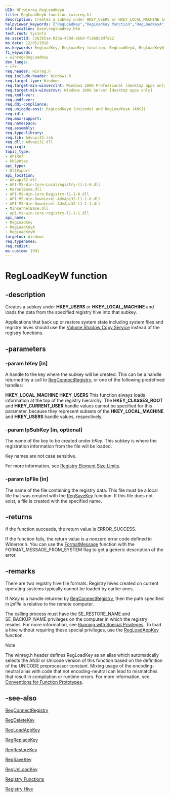 ```yaml
---
UID: NF:winreg.RegLoadKeyW
title: RegLoadKeyW function (winreg.h)
description: Creates a subkey under HKEY_USERS or HKEY_LOCAL_MACHINE and loads the data from the specified registry hive into that subkey.
helpviewer_keywords: ["RegLoadKey","RegLoadKey function","RegLoadKeyA","RegLoadKeyW","_win32_regloadkey","base.regloadkey","winreg/RegLoadKey","winreg/RegLoadKeyA","winreg/RegLoadKeyW"]
old-location: base\regloadkey.htm
tech.root: SysInfo
ms.assetid: 536395aa-03ba-430d-a66d-fcabdc9dfe22
ms.date: 12/05/2018
ms.keywords: RegLoadKey, RegLoadKey function, RegLoadKeyA, RegLoadKeyW, _win32_regloadkey, base.regloadkey, winreg/RegLoadKey, winreg/RegLoadKeyA, winreg/RegLoadKeyW
f1_keywords:
- winreg/RegLoadKey
dev_langs:
- c++
req.header: winreg.h
req.include-header: Windows.h
req.target-type: Windows
req.target-min-winverclnt: Windows 2000 Professional [desktop apps only]
req.target-min-winversvr: Windows 2000 Server [desktop apps only]
req.kmdf-ver: 
req.umdf-ver: 
req.ddi-compliance: 
req.unicode-ansi: RegLoadKeyW (Unicode) and RegLoadKeyA (ANSI)
req.idl: 
req.max-support: 
req.namespace: 
req.assembly: 
req.type-library: 
req.lib: Advapi32.lib
req.dll: Advapi32.dll
req.irql: 
topic_type:
- APIRef
- kbSyntax
api_type:
- DllExport
api_location:
- Advapi32.dll
- API-MS-Win-Core-Localregistry-l1-1-0.dll
- KernelBase.dll
- API-MS-Win-Core-Registry-l1-1-0.dll
- API-MS-Win-DownLevel-AdvApi32-l1-1-0.dll
- API-MS-Win-DownLevel-AdvApi32-l1-1-1.dll
- MinKernelBase.dll
- api-ms-win-core-registry-l1-1-1.dll
api_name:
- RegLoadKey
- RegLoadKeyA
- RegLoadKeyW
targetos: Windows
req.typenames: 
req.redist: 
ms.custom: 19H1
---
```


# RegLoadKeyW function


## -description


Creates a subkey under <b>HKEY_USERS</b> or <b>HKEY_LOCAL_MACHINE</b> and loads the data from the specified registry hive into that subkey.

 Applications that back up or restore system state including system files and registry hives should use the <a href="https://msdn.microsoft.com/library/aa384649(VS.85).aspx">Volume Shadow Copy Service</a> instead of the registry functions.


## -parameters




### -param hKey [in]

A handle to the key where the subkey will be created. This can be a handle returned by a call to 
<a href="https://docs.microsoft.com/windows/desktop/api/winreg/nf-winreg-regconnectregistrya">RegConnectRegistry</a>, or one of the following predefined handles: 




<b>HKEY_LOCAL_MACHINE</b>
<b>HKEY_USERS</b>
This function always loads information at the top of the registry hierarchy. The <b>HKEY_CLASSES_ROOT</b> and <b>HKEY_CURRENT_USER</b> handle values cannot be specified for this parameter, because they represent subsets of the <b>HKEY_LOCAL_MACHINE</b> and <b>HKEY_USERS</b> handle values, respectively.


### -param lpSubKey [in, optional]

The name of the key to be created under <i>hKey</i>. This subkey is where the registration information from the file will be loaded. 




Key names are not case sensitive.

For more information, see 
<a href="https://docs.microsoft.com/windows/desktop/SysInfo/registry-element-size-limits">Registry Element Size Limits</a>.


### -param lpFile [in]

The name of the  file containing the registry data. This file must be a local file that was created with the 
<a href="https://docs.microsoft.com/windows/desktop/api/winreg/nf-winreg-regsavekeya">RegSaveKey</a> function. If this file does not exist, a file is created with the specified name.


## -returns



If the function succeeds, the return value is ERROR_SUCCESS.

If the function fails, the return value is a nonzero error code defined in Winerror.h. You can use the 
<a href="https://docs.microsoft.com/windows/desktop/api/winbase/nf-winbase-formatmessage">FormatMessage</a> function with the FORMAT_MESSAGE_FROM_SYSTEM flag to get a generic description of the error.




## -remarks



There are two  registry hive file formats. Registry hives created on current operating systems typically cannot be loaded by earlier ones.

If <i>hKey</i> is a handle returned by 
<a href="https://docs.microsoft.com/windows/desktop/api/winreg/nf-winreg-regconnectregistrya">RegConnectRegistry</a>, then the path specified in <i>lpFile</i> is relative to the remote computer.

The calling process must have the SE_RESTORE_NAME and SE_BACKUP_NAME privileges on the computer in which the registry resides. For more information, see 
<a href="https://docs.microsoft.com/windows/desktop/SecBP/running-with-special-privileges">Running with Special Privileges</a>. To load a hive without requiring these special privileges, use the <a href="https://docs.microsoft.com/windows/desktop/api/winreg/nf-winreg-regloadappkeya">RegLoadAppKey</a> function.





> [!NOTE]
> The winreg.h header defines RegLoadKey as an alias which automatically selects the ANSI or Unicode version of this function based on the definition of the UNICODE preprocessor constant. Mixing usage of the encoding-neutral alias with code that not encoding-neutral can lead to mismatches that result in compilation or runtime errors. For more information, see [Conventions for Function Prototypes](/windows/win32/intl/conventions-for-function-prototypes).

## -see-also




<a href="https://docs.microsoft.com/windows/desktop/api/winreg/nf-winreg-regconnectregistrya">RegConnectRegistry</a>



<a href="https://docs.microsoft.com/windows/desktop/api/winreg/nf-winreg-regdeletekeya">RegDeleteKey</a>



<a href="https://docs.microsoft.com/windows/desktop/api/winreg/nf-winreg-regloadappkeya">RegLoadAppKey</a>



<a href="https://docs.microsoft.com/windows/desktop/api/winreg/nf-winreg-regreplacekeya">RegReplaceKey</a>



<a href="https://docs.microsoft.com/windows/desktop/api/winreg/nf-winreg-regrestorekeya">RegRestoreKey</a>



<a href="https://docs.microsoft.com/windows/desktop/api/winreg/nf-winreg-regsavekeya">RegSaveKey</a>



<a href="https://docs.microsoft.com/windows/desktop/api/winreg/nf-winreg-regunloadkeya">RegUnLoadKey</a>



<a href="https://docs.microsoft.com/windows/desktop/SysInfo/registry-functions">Registry Functions</a>



<a href="https://docs.microsoft.com/windows/desktop/SysInfo/registry-hives">Registry Hive</a>
 

 


